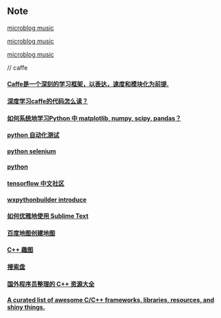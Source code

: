 ## Note

[microblog music](http://weibo.com/tv/v/F0aumzJdX?from=movie)

[microblog music](http://weibo.com/tv/v/F09QUeurq?from=music)

[microblog music](http://weibo.com/tv/v/F1xrHolVa?from=music)

// caffe

#### [Caffe是一个深刻的学习框架，以表达，速度和模块化为前提.](http://caffe.berkeleyvision.org/)

#### [深度学习caffe的代码怎么读？](https://www.zhihu.com/question/27982282)

#### [如何系统地学习Python 中 matplotlib, numpy, scipy, pandas？](https://www.zhihu.com/question/37180159)

#### [python 自动化测试](http://blog.csdn.net/carolzhang8406/article/details/51601937)

#### [python selenium](http://www.cnblogs.com/fnng/p/3258946.html)

#### [python](http://www.cnblogs.com/fnng/category/454439.html)

#### [tensorflow 中文社区](http://www.tensorfly.cn/)


#### [wxpythonbuilder introduce](http://blog.csdn.net/wh357589873/article/details/51392953)

#### [如何优雅地使用 Sublime Text](http://blog.jobbole.com/95933/)

#### [百度地图创建地图](http://api.map.baidu.com/lbsapi/creatmap/)

#### [C++ 趣图](https://pic4.zhimg.com/51e24922e946c197859ff2bca752da97_r.jpg)

#### [搜索盘](http://www.sosuopan.com/file/108016)

#### [国外程序员整理的 C++ 资源大全](http://www.csdn.net/article/2014-10-24/2822269-c++)

#### [A curated list of awesome C/C++ frameworks, libraries, resources, and shiny things.](https://github.com/fffaraz/awesome-cpp)


